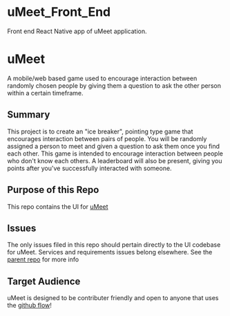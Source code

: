# uMeet_Front_End
Front end React Native app of uMeet application. 

# uMeet
A mobile/web based game used to encourage interaction between randomly chosen people by giving them a question to ask the other person within a certain timeframe.

## Summary
This project is to create an "ice breaker", pointing type game that encourages interaction between pairs of people. You will be randomly assigned a person to meet and given a question to ask them once you find each other.
This game is intended to encourage interaction between people who don't know each others.
A leaderboard will also be present, giving you points after you've successfully interacted with someone.

## Purpose of this Repo
This repo contains the UI for [uMeet](https://github.com/UDigStudio/uMeet)

## Issues
The only issues filed in this repo should pertain directly to the UI codebase for uMeet. Services and requirements issues belong elsewhere. See the [parent repo](https://github.com/UDigStudio/uMeet) for more info

## Target Audience
uMeet is designed to be contributer friendly and open to anyone that uses the [github flow](https://guides.github.com/introduction/flow/)!
